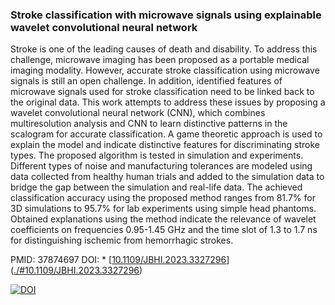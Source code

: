 ### Stroke classification with microwave signals using explainable wavelet convolutional neural network

 Stroke is one of the leading causes of death and disability. To address this challenge, microwave imaging has been proposed as a portable medical imaging modality. However, accurate stroke classification using microwave signals is still an open challenge. In addition, identified features of microwave signals used for stroke classification need to be linked back to the original data. This work attempts to address these issues by proposing a wavelet convolutional neural network (CNN), which combines multiresolution analysis and CNN to learn distinctive patterns in the scalogram for accurate classification. A game theoretic approach is used to explain the model and indicate distinctive features for discriminating stroke types. The proposed algorithm is tested in simulation and experiments. Different types of noise and manufacturing tolerances are modeled using data collected from healthy human trials and added to the simulation data to bridge the gap between the simulation and real-life data. The achieved classification accuracy using the proposed method ranges from 81.7% for 3D simulations to 95.7% for lab experiments using simple head phantoms. Obtained explanations using the method indicate the relevance of wavelet coefficients on frequencies 0.95-1.45 GHz and the time slot of 1.3 to 1.7 ns for distinguishing ischemic from hemorrhagic strokes.

 PMID: 37874697
 DOI: * [[10.1109/JBHI.2023.3327296](https://doi.org/10.1109/JBHI.2023.3327296)]([./#10.1109/JBHI.2023.3327296](https://doi.org/10.1109/JBHI.2023.3327296))

[![DOI](https://zenodo.org/badge/doi/10.5281/zenodo.18914.svg)](https://pubmed.ncbi.nlm.nih.gov/37874697/)

